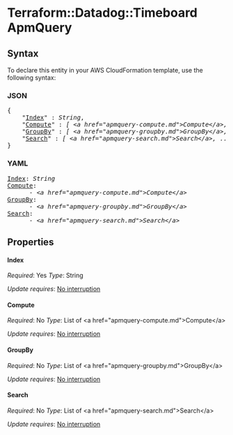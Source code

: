 # Terraform::Datadog::Timeboard ApmQuery

## Syntax

To declare this entity in your AWS CloudFormation template, use the following syntax:

### JSON

<pre>
{
    "<a href="#index" title="Index">Index</a>" : <i>String</i>,
    "<a href="#compute" title="Compute">Compute</a>" : <i>[ &lt;a href=&#34;apmquery-compute.md&#34;&gt;Compute&lt;/a&gt;, ... ]</i>,
    "<a href="#groupby" title="GroupBy">GroupBy</a>" : <i>[ &lt;a href=&#34;apmquery-groupby.md&#34;&gt;GroupBy&lt;/a&gt;, ... ]</i>,
    "<a href="#search" title="Search">Search</a>" : <i>[ &lt;a href=&#34;apmquery-search.md&#34;&gt;Search&lt;/a&gt;, ... ]</i>
}
</pre>

### YAML

<pre>
<a href="#index" title="Index">Index</a>: <i>String</i>
<a href="#compute" title="Compute">Compute</a>: <i>
      - &lt;a href=&#34;apmquery-compute.md&#34;&gt;Compute&lt;/a&gt;</i>
<a href="#groupby" title="GroupBy">GroupBy</a>: <i>
      - &lt;a href=&#34;apmquery-groupby.md&#34;&gt;GroupBy&lt;/a&gt;</i>
<a href="#search" title="Search">Search</a>: <i>
      - &lt;a href=&#34;apmquery-search.md&#34;&gt;Search&lt;/a&gt;</i>
</pre>

## Properties

#### Index

_Required_: Yes
_Type_: String

_Update requires_: [No interruption](https://docs.aws.amazon.com/AWSCloudFormation/latest/UserGuide/using-cfn-updating-stacks-update-behaviors.html#update-no-interrupt)

#### Compute

_Required_: No
_Type_: List of &lt;a href=&#34;apmquery-compute.md&#34;&gt;Compute&lt;/a&gt;

_Update requires_: [No interruption](https://docs.aws.amazon.com/AWSCloudFormation/latest/UserGuide/using-cfn-updating-stacks-update-behaviors.html#update-no-interrupt)

#### GroupBy

_Required_: No
_Type_: List of &lt;a href=&#34;apmquery-groupby.md&#34;&gt;GroupBy&lt;/a&gt;

_Update requires_: [No interruption](https://docs.aws.amazon.com/AWSCloudFormation/latest/UserGuide/using-cfn-updating-stacks-update-behaviors.html#update-no-interrupt)

#### Search

_Required_: No
_Type_: List of &lt;a href=&#34;apmquery-search.md&#34;&gt;Search&lt;/a&gt;

_Update requires_: [No interruption](https://docs.aws.amazon.com/AWSCloudFormation/latest/UserGuide/using-cfn-updating-stacks-update-behaviors.html#update-no-interrupt)

